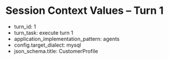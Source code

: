 # Session Context Values – Turn 1

- turn_id: 1
- turn_task: execute turn 1
- application_implementation_pattern: agents
- config.target_dialect: mysql
- json_schema.title: CustomerProfile
